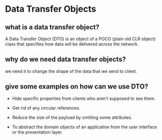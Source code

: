 # Data Transfer Objects 
## what is a data transfer object?
A Data Transfer Object (DTO) is an object of a POCO (plain old CLR object) class that specifies how data will be delivered across the network.

## why do we need data transfer objects?
we need it to change the shape of the data that we send to client.

## give some examples on how can we use DTO?

-	Hide specific properties from clients who aren't supposed to see them.

-	Get rid of any circular references.

-	Reduce the size of the payload by omitting some attributes.

-	To abstract the domain objects of an application from the user interface or the presentation layer.
